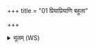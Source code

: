 +++
title = "01 प्रियाप्रियाणि बहुला"

+++
<details><summary>मूलम् (WS)</summary>

प्रियाप्रियाणि बहुला स्वप्नं सम्बाधतन्द्र्यः ।  
आनन्दमुग्रो नन्दांश्च तानिद्वहति पुरुषः | ॥ १ ॥
</details>
